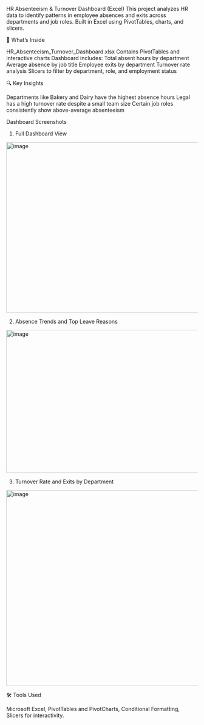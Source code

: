 HR Absenteeism & Turnover Dashboard (Excel)
This project analyzes HR data to identify patterns in employee absences and exits across departments and job roles. Built in Excel using PivotTables, charts, and slicers.

📂 What’s Inside

HR_Absenteeism_Turnover_Dashboard.xlsx
Contains PivotTables and interactive charts
Dashboard includes:
Total absent hours by department
Average absence by job title
Employee exits by department
Turnover rate analysis
Slicers to filter by department, role, and employment status

🔍 Key Insights

Departments like Bakery and Dairy have the highest absence hours
Legal has a high turnover rate despite a small team size
Certain job roles consistently show above-average absenteeism

Dashboard Screenshots

1. Full Dashboard View
<img width="525" height="450" alt="image" src="https://github.com/user-attachments/assets/e4b35595-ea5f-4ddc-a287-07a0ba185dfb" />

2. Absence Trends and Top Leave Reasons
<img width="983" height="377" alt="image" src="https://github.com/user-attachments/assets/8aada78d-ae3a-4884-a72a-3fffdb544b2e" />

3. Turnover Rate and Exits by Department
<img width="1304" height="516" alt="image" src="https://github.com/user-attachments/assets/fb9c8bdf-3331-41f9-b56f-9d01f60243e4" />

🛠️ Tools Used

Microsoft Excel,
PivotTables and PivotCharts,
Conditional Formatting,
Slicers for interactivity.
